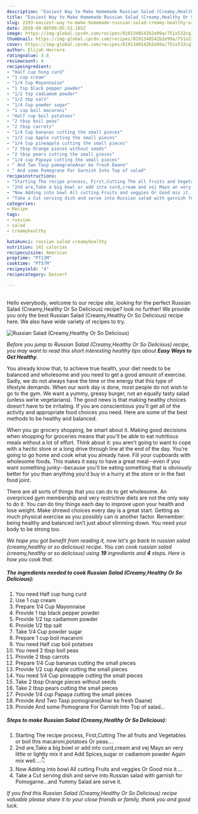 ```yaml
---
description: "Easiest Way to Make Homemade Russian Salad (Creamy,Healthy Or So Delicious)"
title: "Easiest Way to Make Homemade Russian Salad (Creamy,Healthy Or So Delicious)"
slug: 2293-easiest-way-to-make-homemade-russian-salad-creamy-healthy-or-so-delicious
date: 2020-09-08T09:05:52.105Z
image: https://img-global.cpcdn.com/recipes/8191340542b2e99a/751x532cq70/russian-salad-creamyhealthy-or-so-delicious-recipe-main-photo.jpg
thumbnail: https://img-global.cpcdn.com/recipes/8191340542b2e99a/751x532cq70/russian-salad-creamyhealthy-or-so-delicious-recipe-main-photo.jpg
cover: https://img-global.cpcdn.com/recipes/8191340542b2e99a/751x532cq70/russian-salad-creamyhealthy-or-so-delicious-recipe-main-photo.jpg
author: Elijah Herrera
ratingvalue: 3.8
reviewcount: 4
recipeingredient:
- "Half cup hung curd"
- "1 cup cream"
- "1/4 Cup Mayonnaise"
- "1 tsp black pepper powder"
- "1/2 tsp cadiamom powder"
- "1/2 tbp salt"
- "1/4 Cup powder sugar"
- "1 cup boil macaroni"
- "Half cup boil potatoes"
- "2 tbsp boil peas"
- "2 tbsp carrots"
- "1/4 Cup bananas cutting the small pieces"
- "1/2 cup Apple cutting the small pieces"
- "1/4 Cup pineapple cutting the small pieces"
- "2 tbsp Orange pieces without seeds"
- "2 tbsp pears cutting the small pieces"
- "1/4 cup Papaya cutting the small pieces"
- " And Two Tasp pomograneAnar ke fresh Daane"
- " And some Pomograne For Garnish Into Top of salad"
recipeinstructions:
- "Starting The recipe process, First,Cutting The all fruits and Vegetables or boil this macaroni,potatoes Or peas...."
- "2nd are,Take a big bowl or add into curd,cream and vej Mayo an very little or lightly mix it and Add Spices,sugar or cadiamom powder Again mix well....👇"
- "Now Adding into bowl All cutting Fruits and veggies Or Good mix it...."
- "Take a Cut serving dish and serve into Russian salad with garnish for Pomogarne...and Yummy Salad are serve it."
categories:
- Recipe
tags:
- russian
- salad
- creamyhealthy

katakunci: russian salad creamyhealthy 
nutrition: 141 calories
recipecuisine: American
preptime: "PT13M"
cooktime: "PT57M"
recipeyield: "4"
recipecategory: Dessert

---
```

<br>
Hello everybody, welcome to our recipe site, looking for the perfect Russian Salad (Creamy,Healthy Or So Delicious) recipe? look no further! We provide you only the best Russian Salad (Creamy,Healthy Or So Delicious) recipe here. We also have wide variety of recipes to try.
<br>


![Russian Salad (Creamy,Healthy Or So Delicious)](https://img-global.cpcdn.com/recipes/8191340542b2e99a/751x532cq70/russian-salad-creamyhealthy-or-so-delicious-recipe-main-photo.jpg)

<i>Before you jump to Russian Salad (Creamy,Healthy Or So Delicious) recipe, you may want to read this short interesting healthy tips about <strong>Easy Ways to Get Healthy</strong>.</i>

You already know that, to achieve true health, your diet needs to be balanced and wholesome and you need to get a good amount of exercise. Sadly, we do not always have the time or the energy that this type of lifestyle demands. When our work day is done, most people do not wish to go to the gym. We want a yummy, greasy burger, not an equally tasty salad (unless we’re vegetarians). The good news is that making healthy choices doesn’t have to be irritating. If you are conscientious you'll get all of the activity and appropriate food choices you need. Here are some of the best methods to be healthy and balanced.

When you go grocery shopping, be smart about it. Making good decisions when shopping for groceries means that you'll be able to eat nutritious meals without a lot of effort. Think about it: you aren’t going to want to cope with a hectic store or a long drive through line at the end of the day. You’re going to go home and cook what you already have. Fill your cupboards with wholesome foods. This makes it easy to have a great meal--even if you want something junky--because you'll be eating something that is obviously better for you than anything you'd buy in a hurry at the store or in the fast food joint.

There are all sorts of things that you can do to get wholesome. An overpriced gym membership and very restrictive diets are not the only way to do it. You can do tiny things each day to improve upon your health and lose weight. Make shrewd choices every day is a great start. Getting as much physical exercise as you possibly can is another factor. Remember: being healthy and balanced isn’t just about slimming down. You need your body to be strong too. 


<i>We hope you got benefit from reading it, now let's go back to russian salad (creamy,healthy or so delicious) recipe. You can cook russian salad (creamy,healthy or so delicious) using <strong>19</strong> ingredients and <strong>4</strong> steps. Here is how you cook that.
</i>

##### The ingredients needed to cook Russian Salad (Creamy,Healthy Or So Delicious):

1. You need Half cup hung curd
1. Use 1 cup cream
1. Prepare 1/4 Cup Mayonnaise
1. Provide 1 tsp black pepper powder
1. Provide 1/2 tsp cadiamom powder
1. Provide 1/2 tbp salt
1. Take 1/4 Cup powder sugar
1. Prepare 1 cup boil macaroni
1. You need Half cup boil potatoes
1. You need 2 tbsp boil peas
1. Provide 2 tbsp carrots
1. Prepare 1/4 Cup bananas cutting the small pieces
1. Provide 1/2 cup Apple cutting the small pieces
1. You need 1/4 Cup pineapple cutting the small pieces
1. Take 2 tbsp Orange pieces without seeds
1. Take 2 tbsp pears cutting the small pieces
1. Provide 1/4 cup Papaya cutting the small pieces
1. Provide  And Two Tasp pomograne(Anar ke fresh Daane)
1. Provide  And some Pomograne For Garnish Into Top of salad...


##### Steps to make Russian Salad (Creamy,Healthy Or So Delicious):

1. Starting The recipe process, First,Cutting The all fruits and Vegetables or boil this macaroni,potatoes Or peas....
1. 2nd are,Take a big bowl or add into curd,cream and vej Mayo an very little or lightly mix it and Add Spices,sugar or cadiamom powder Again mix well....👇
1. Now Adding into bowl All cutting Fruits and veggies Or Good mix it....
1. Take a Cut serving dish and serve into Russian salad with garnish for Pomogarne...and Yummy Salad are serve it.


<i>If you find this Russian Salad (Creamy,Healthy Or So Delicious) recipe valuable please share it to your close friends or family, thank you and good luck.</i>
